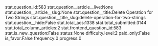 stat.question_id:583
stat.question__article__live:None
stat.question__article__slug:None
stat.question__title:Delete Operation for Two Strings
stat.question__title_slug:delete-operation-for-two-strings
stat.question__hide:False
stat.total_acs:1338
stat.total_submitted:3144
stat.total_column_articles:2
stat.frontend_question_id:583
stat.is_new_question:False
status:None
difficulty.level:2
paid_only:False
is_favor:False
frequency:0
progress:0
